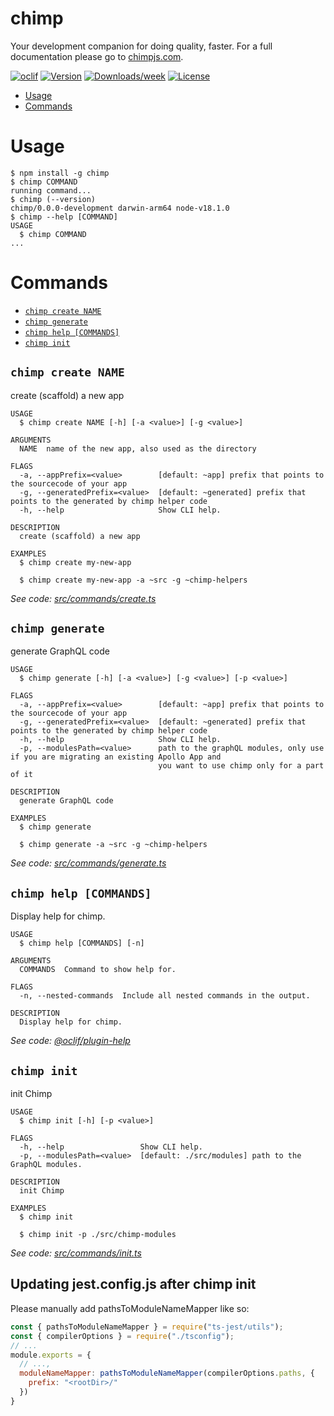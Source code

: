 chimp
=====

Your development companion for doing quality, faster. For a full documentation please go to [chimpjs.com](https://www.chimpjs.com/).

[![oclif](https://img.shields.io/badge/cli-oclif-brightgreen.svg)](https://oclif.io)
[![Version](https://img.shields.io/npm/v/chimp.svg)](https://npmjs.org/package/chimp)
[![Downloads/week](https://img.shields.io/npm/dw/chimp.svg)](https://npmjs.org/package/chimp)
[![License](https://img.shields.io/npm/l/chimp.svg)](https://github.com/xolvio/chimp2/blob/master/package.json)

<!-- toc -->
* [Usage](#usage)
* [Commands](#commands)
<!-- tocstop -->
# Usage
<!-- usage -->
```sh-session
$ npm install -g chimp
$ chimp COMMAND
running command...
$ chimp (--version)
chimp/0.0.0-development darwin-arm64 node-v18.1.0
$ chimp --help [COMMAND]
USAGE
  $ chimp COMMAND
...
```
<!-- usagestop -->
# Commands
<!-- commands -->
* [`chimp create NAME`](#chimp-create-name)
* [`chimp generate`](#chimp-generate)
* [`chimp help [COMMANDS]`](#chimp-help-commands)
* [`chimp init`](#chimp-init)

## `chimp create NAME`

create (scaffold) a new app

```
USAGE
  $ chimp create NAME [-h] [-a <value>] [-g <value>]

ARGUMENTS
  NAME  name of the new app, also used as the directory

FLAGS
  -a, --appPrefix=<value>        [default: ~app] prefix that points to the sourcecode of your app
  -g, --generatedPrefix=<value>  [default: ~generated] prefix that points to the generated by chimp helper code
  -h, --help                     Show CLI help.

DESCRIPTION
  create (scaffold) a new app

EXAMPLES
  $ chimp create my-new-app

  $ chimp create my-new-app -a ~src -g ~chimp-helpers
```

_See code: [src/commands/create.ts](https://github.com/xolvio/chimp/blob/v0.0.0-development/src/commands/create.ts)_

## `chimp generate`

generate GraphQL code

```
USAGE
  $ chimp generate [-h] [-a <value>] [-g <value>] [-p <value>]

FLAGS
  -a, --appPrefix=<value>        [default: ~app] prefix that points to the sourcecode of your app
  -g, --generatedPrefix=<value>  [default: ~generated] prefix that points to the generated by chimp helper code
  -h, --help                     Show CLI help.
  -p, --modulesPath=<value>      path to the graphQL modules, only use if you are migrating an existing Apollo App and
                                 you want to use chimp only for a part of it

DESCRIPTION
  generate GraphQL code

EXAMPLES
  $ chimp generate

  $ chimp generate -a ~src -g ~chimp-helpers
```

_See code: [src/commands/generate.ts](https://github.com/xolvio/chimp/blob/v0.0.0-development/src/commands/generate.ts)_

## `chimp help [COMMANDS]`

Display help for chimp.

```
USAGE
  $ chimp help [COMMANDS] [-n]

ARGUMENTS
  COMMANDS  Command to show help for.

FLAGS
  -n, --nested-commands  Include all nested commands in the output.

DESCRIPTION
  Display help for chimp.
```

_See code: [@oclif/plugin-help](https://github.com/oclif/plugin-help/blob/v5.2.16/src/commands/help.ts)_

## `chimp init`

init Chimp

```
USAGE
  $ chimp init [-h] [-p <value>]

FLAGS
  -h, --help                 Show CLI help.
  -p, --modulesPath=<value>  [default: ./src/modules] path to the GraphQL modules.

DESCRIPTION
  init Chimp

EXAMPLES
  $ chimp init

  $ chimp init -p ./src/chimp-modules
```

_See code: [src/commands/init.ts](https://github.com/xolvio/chimp/blob/v0.0.0-development/src/commands/init.ts)_
<!-- commandsstop -->

## Updating jest.config.js after chimp init

Please manually add pathsToModuleNameMapper like so:

```javascript
const { pathsToModuleNameMapper } = require("ts-jest/utils");
const { compilerOptions } = require("./tsconfig");
// ...
module.exports = {
  // ...,
  moduleNameMapper: pathsToModuleNameMapper(compilerOptions.paths, {
    prefix: "<rootDir>/"
  })
}
```
